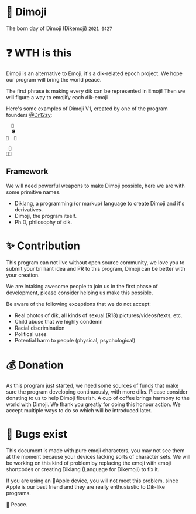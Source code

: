 # 🍄 Dimoji
The born day of Dimoji (Dikemoji) `2021 0427`

# ❓ WTH is this
Dimoji is an alternative to Emoji, it's a dik-related epoch project. We hope our program will bring the world peace.

The first phrase is making every dik can be represented in Emoji! Then we will figure a way to emojify each dik-emoji

Here's some examples of Dimoji V1, created by one of the program founders [@Dr12zy](https://github.com/Dr12zy):

```
  🍄
  🪣
🥚  🥚
```

```
 🍄
🥚🥚
```
## Framework
We will need powerful weapons to make Dimoji possible, here we are with some primitive names.
- Diklang, a programming (or markup) language to create Dimoji and it's derivatives.
- Dimoji, the program itself.
- Ph.D, philosophy of dik.

# ✨ Contribution
This program can not live without open source community, we love you to submit your brilliant idea and PR to this program, Dimoji can be better with your creation.

We are intaking awesome people to join us in the first phase of development, please consider helping us make this possible.

Be aware of the following exceptions that we do not accept:
- Real photos of dik, all kinds of sexual (R18) pictures/videos/texts, etc.
- Child abuse that we highly condemn
- Racial discrimination
- Political uses
- Potential harm to people (physical, psychological)


# 💰 Donation
As this program just started, we need some sources of funds that make sure the program developing continuously, with more diks. Please consider donating to us to help Dimoji flourish. A cup of coffee brings harmony to the world with Dimoji. We thank you greatly for doing this honour action. We accept multiple ways to do so which will be introduced later.

# 🐞 Bugs exist
This document is made with pure emoji characters, you may not see them at the moment because your devices lacking sorts of character sets. We will be working on this kind of problem by replacing the emoji with emoji shortcodes or creating Diklang (Language for Dikemoji) to fix it.

If you are using an Apple device, you will not meet this problem, since Apple is our best friend and they are really enthusiastic to Dik-like programs.


🤞 Peace.
